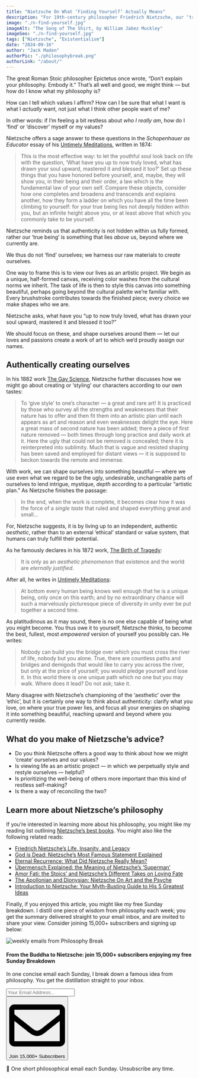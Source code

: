 ```yaml
---
title: "Nietzsche On What ‘Finding Yourself’ Actually Means"
description: "For 19th-century philosopher Friedrich Nietzsche, our ‘true selves’ are not hidden within us: they are something ever above us, something we must actively work towards. Here’s his sage advice for how we can authentically ‘become’ ourselves."
image: "./n-find-yourself.jpg"
imageAlt: "The Song of The Shirt, by William Jabez Muckley"
imageSeo: "./n-find-yourself.jpg"
tags: ["Nietzsche", "Existentialism"]
date: "2024-09-16"
author: "Jack Maden"
authorPic: "./philosophybreak.png"
authorLink: "/about/"
---
```


<span class="big-letter">T</span>he great Roman Stoic philosopher Epictetus once wrote, “Don’t explain your philosophy. Embody it.” That’s all well and good, we might think — but how do I know what my philosophy is? 

How can I tell which values I affirm? How can I be sure that what I want is what I _actually_ want, not just what I think other people want of me?

In other words: if I’m feeling a bit restless about _who I really am_, how do I ‘find’ or ‘discover’ myself or my values? 

Nietzsche offers a sage answer to these questions in the _Schopenhauer as Educator_ essay of his <a target="_blank" rel="noopener noreferrer sponsored" href="https://amzn.to/4gzn4RQ">Untimely Meditations</a>, written in 1874:

>This is the most effective way: to let the youthful soul look back on life with the question, ‘What have you up to now truly loved, what has drawn your soul upward, mastered it and blessed it too?’ Set up these things that you have honored before yourself, and, maybe, they will show you, in their being and their order, a law which is the fundamental law of your own self. Compare these objects, consider how one completes and broadens and transcends and explains another, how they form a ladder on which you have all the time been climbing to yourself: for your true being lies not deeply hidden within you, but an infinite height above you, or at least above that which you commonly take to be yourself.

Nietzsche reminds us that authenticity is not hidden within us fully formed, rather our ‘true being’ is something that lies _above_ us, beyond where we currently are.

We thus do not ‘find’ ourselves; we harness our raw materials to _create_ ourselves.

One way to frame this is to view our lives as an artistic project. We begin as a unique, half-formed canvas, receiving color washes from the cultural norms we inherit. The task of life is then to style this canvas into something beautiful, perhaps going beyond the cultural palette we’re familiar with. Every brushstroke contributes towards the finished piece; every choice we make shapes who we are.

Nietzsche asks, what have you “up to now truly loved, what has drawn your soul upward, mastered it and blessed it too?”

We should focus on these, and shape ourselves around them — let our loves and passions create a work of art to which we’d proudly assign our names.

## Authentically creating ourselves

<span class="big-letter">I</span>n his 1882 work <a target="_blank" rel="noopener noreferrer sponsored" href="https://amzn.to/4gmyNmC">The Gay Science</a>, Nietzsche further discusses how we might go about creating or ‘styling’ our characters according to our own tastes:

>To ‘give style’ to one’s character — a great and rare art! It is practiced by those who survey all the strengths and weaknesses that their nature has to offer and then fit them into an artistic plan until each appears as art and reason and even weaknesses delight the eye. Here a great mass of second nature has been added; there a piece of first nature removed — both times through long practice and daily work at it. Here the ugly that could not be removed is concealed; there it is reinterpreted into sublimity. Much that is vague and resisted shaping has been saved and employed for distant views — it is supposed to beckon towards the remote and immense.

With work, we can shape ourselves into something beautiful — where we use even what we regard to be the ugly, undesirable, unchangeable parts of ourselves to lend intrigue, mystique, _depth_ according to a particular “artistic plan.” As Nietzsche finishes the passage:

>In the end, when the work is complete, it becomes clear how it was the force of a _single taste_ that ruled and shaped everything great and small…

For, Nietzsche suggests, it is by living up to an independent, authentic _aesthetic_, rather than to an external ‘ethical’ standard or value system, that humans can truly fulfill their potential.

As he famously declares in his 1872 work, <a target="_blank" rel="noopener noreferrer sponsored" href="https://amzn.to/3Xs9HtI">The Birth of Tragedy</a>:

>It is only as an _aesthetic phenomenon_ that existence and the world are _eternally justified_.

After all, he writes in <a target="_blank" rel="noopener noreferrer sponsored" href="https://amzn.to/4gzn4RQ">Untimely Meditations</a>:

>At bottom every human being knows well enough that he is a unique being, only once on this earth; and by no extraordinary chance will such a marvelously picturesque piece of diversity in unity ever be put together a second time.

As platitudinous as it may sound, there is no one else capable of being what you might become. You thus owe it to yourself, Nietzsche thinks, to become the best, fullest, most _empowered_ version of yourself you possibly can. He writes:

>Nobody can build you the bridge over which you must cross the river of life, nobody but you alone. True, there are countless paths and bridges and demigods that would like to carry you across the river, but only at the price of yourself; you would pledge yourself and lose it. In this world there is one unique path which no one but you may walk. Where does it lead? Do not ask; take it.

Many disagree with Nietzsche’s championing of the ‘aesthetic’ over the ‘ethic’, but it is certainly one way to think about authenticity: clarify what you love, on where your true power lies, and focus all your energies on shaping it into something beautiful, reaching upward and beyond where you currently reside.

## What do you make of Nietzsche’s advice?

- Do you think Nietzsche offers a good way to think about how we might ‘create’ ourselves and our values?
- Is viewing life as an artistic project — in which we perpetually style and restyle ourselves — helpful?
- Is prioritizing the well-being of others more important than this kind of restless self-making?
- Is there a way of reconciling the two?

## Learn more about Nietzsche’s philosophy

<span class="big-letter">I</span>f you’re interested in learning more about his philosophy, you might like my reading list outlining [Nietzsche’s best books](/reading-lists/friedrich-nietzsche/). You might also like the following related reads:

- [Friedrich Nietzsche’s Life, Insanity, and Legacy](/articles/friedrich-nietzsches-life-insanity-and-legacy/)
- [God is Dead: Nietzsche’s Most Famous Statement Explained](/articles/god-is-dead-nietzsche-famous-statement-explained/)
- [Eternal Recurrence: What Did Nietzsche Really Mean?](/articles/eternal-recurrence-what-did-nietzsche-really-mean/)
- [Übermensch Explained: the Meaning of Nietzsche’s ‘Superman’](/articles/ubermensch-explained-the-meaning-of-nietzsches-superman/)
- [Amor Fati: the Stoics’ and Nietzsche’s Different Takes on Loving Fate](/articles/amor-fati-the-stoics-and-nietzsche-different-takes-on-loving-fate/)
- [The Apollonian and Dionysian: Nietzsche On Art and the Psyche](/articles/apollonian-and-dionysian-nietzsche-on-art-and-the-psyche/)
- [Introduction to Nietzsche: Your Myth-Busting Guide to His 5 Greatest Ideas](/introduction-to-nietzsche/)

Finally, if you enjoyed this article, you might like my free Sunday breakdown. I distill one piece of wisdom from philosophy each week; you get the summary delivered straight to your email inbox, and are invited to share your view. Consider joining 15,000+ subscribers and signing up below:

<!--big subscribe-->
<div class="course-promo darkradial-background subscribe text-center">
    <img src="/static/6313d50bc32799a6c869239128784c7b/e7f7a/weekly-break.webp" alt="weekly emails from Philosophy Break">
    <h4>From the Buddha to Nietzsche: join 15,000+ subscribers enjoying my free Sunday Breakdown</h4>
    <p class="small-grey-font no-mar-bottom">In one concise email each Sunday, I break down a famous idea from philosophy. You get the distillation straight to your inbox.</p>
    <div class="small-pad-top">
        <form action="https://app.convertkit.com/forms/5812400/subscriptions" method="post" data-sv-form="5812400" data-uid="be0e52d3c0" data-format="inline" data-version="6" data-options="{&quot;settings&quot;:{&quot;after_subscribe&quot;:{&quot;action&quot;:&quot;message&quot;,&quot;success_message&quot;:&quot;Thank you, philosopher! Your welcome email will land in your inbox shortly.&quot;,&quot;redirect_url&quot;:&quot;https://philosophybreak.com/thank-you/&quot;},&quot;analytics&quot;:{&quot;google&quot;:null,&quot;fathom&quot;:null,&quot;facebook&quot;:null,&quot;segment&quot;:null,&quot;pinterest&quot;:null,&quot;sparkloop&quot;:null,&quot;googletagmanager&quot;:null},&quot;modal&quot;:{&quot;trigger&quot;:&quot;timer&quot;,&quot;scroll_percentage&quot;:null,&quot;timer&quot;:5,&quot;devices&quot;:&quot;all&quot;,&quot;show_once_every&quot;:15},&quot;powered_by&quot;:{&quot;show&quot;:false,&quot;url&quot;:&quot;https://convertkit.com/features/forms?utm_campaign=poweredby&amp;utm_content=form&amp;utm_medium=referral&amp;utm_source=dynamic&quot;},&quot;recaptcha&quot;:{&quot;enabled&quot;:false},&quot;return_visitor&quot;:{&quot;action&quot;:&quot;show&quot;,&quot;custom_content&quot;:&quot;&quot;},&quot;slide_in&quot;:{&quot;display_in&quot;:&quot;bottom_right&quot;,&quot;trigger&quot;:&quot;timer&quot;,&quot;scroll_percentage&quot;:null,&quot;timer&quot;:5,&quot;devices&quot;:&quot;all&quot;,&quot;show_once_every&quot;:15},&quot;sticky_bar&quot;:{&quot;display_in&quot;:&quot;top&quot;,&quot;trigger&quot;:&quot;timer&quot;,&quot;scroll_percentage&quot;:null,&quot;timer&quot;:5,&quot;devices&quot;:&quot;all&quot;,&quot;show_once_every&quot;:15}},&quot;version&quot;:&quot;6&quot;}" min-width="400 500 600 700 800">
        <div data-style="clean"><ul data-element="errors" data-group="alert"></ul><div data-element="fields" data-stacked="false">
            <div>
                <input name="email_address" aria-label="Your Email Address..." placeholder="Your Email Address..." required type="email" />
            </div>
            <button class="button primary" type="submit" data-element="submit"><div><div></div><div></div><div></div></div><span><svg xmlns="http://www.w3.org/2000/svg" viewBox="0 0 512 512"><path d="M464 64H48C21.49 64 0 85.49 0 112v288c0 26.51 21.49 48 48 48h416c26.51 0 48-21.49 48-48V112c0-26.51-21.49-48-48-48zm0 48v40.805c-22.422 18.259-58.168 46.651-134.587 106.49-16.841 13.247-50.201 45.072-73.413 44.701-23.208.375-56.579-31.459-73.413-44.701C106.18 199.465 70.425 171.067 48 152.805V112h416zM48 400V214.398c22.914 18.251 55.409 43.862 104.938 82.646 21.857 17.205 60.134 55.186 103.062 54.955 42.717.231 80.509-37.199 103.053-54.947 49.528-38.783 82.032-64.401 104.947-82.653V400H48z"/></svg>Join 15,000+ Subscribers</span></button>
            </div>
            </div>
        </form>
        <p class="tiny-mar-top no-mar-bottom review-font">💭 One short philosophical email each Sunday. Unsubscribe any time.</p>
    </div>
</div>